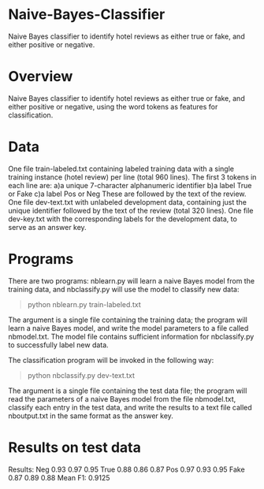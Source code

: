 # Naive-Bayes-Classifier
Naive Bayes classifier to identify hotel reviews as either true or fake, and either positive or negative.

# Overview
Naive Bayes classifier to identify hotel reviews as either true or fake, and either positive or negative, using the word tokens as features for classification.

# Data
One file train-labeled.txt containing labeled training data with a single training instance (hotel review) per line (total 960 lines). The first 3 tokens in each line are:
  a)a unique 7-character alphanumeric identifier
  b)a label True or Fake
  c)a label Pos or Neg
These are followed by the text of the review.
One file dev-text.txt with unlabeled development data, containing just the unique identifier followed by the text of the review (total 320 lines).
One file dev-key.txt with the corresponding labels for the development data, to serve as an answer key.

# Programs
There are two programs: nblearn.py will learn a naive Bayes model from the training data, and nbclassify.py will use the model to classify new data:

> python nblearn.py train-labeled.txt

The argument is a single file containing the training data; the program will learn a naive Bayes model, and write the model parameters to a file called nbmodel.txt. 
The model file contains sufficient information for nbclassify.py to successfully label new data.

The classification program will be invoked in the following way:

> python nbclassify.py dev-text.txt

The argument is a single file containing the test data file; the program will read the parameters of a naive Bayes model from the file nbmodel.txt, classify each entry in the test data, and write the results to a text file called nboutput.txt in the same format as the answer key.

# Results on test data
Results:
Neg 0.93 0.97 0.95
True 0.88 0.86 0.87
Pos 0.97 0.93 0.95
Fake 0.87 0.89 0.88
Mean F1: 0.9125


